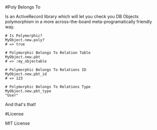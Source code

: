 #Poly Belongs To

Is an ActiveRecord library which will let you check you DB Objects polymorphism in a more across-the-board
meta-programatically friendly way.

    # Is Polymorphic?
    MyObject.new.poly?
    # => true
    
    # Polymorphic Belongs To Relation Table
    MyObject.new.pbt
    # => :my_objectable
    
    # Polymorphic Belongs To Relations ID
    MyObject.new.pbt_id
    # => 123
    
    # Polymorphic Belongs To Relations Type
    MyObject.new.pbt_type
    "User"
    
And that's that!

#License

MIT License
